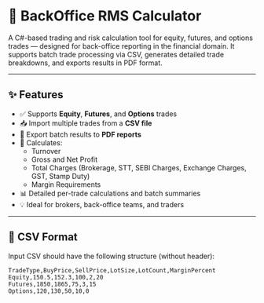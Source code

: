 

# 🧮 BackOffice RMS Calculator

A C#-based trading and risk calculation tool for equity, futures, and options trades — designed for back-office reporting in the financial domain. It supports batch trade processing via CSV, generates detailed trade breakdowns, and exports results in PDF format.

---

## ✨ Features

- ✅ Supports **Equity**, **Futures**, and **Options** trades
- 📥 Import multiple trades from a **CSV file**
- 🧾 Export batch results to **PDF reports**
- 🔢 Calculates:
  - Turnover
  - Gross and Net Profit
  - Total Charges (Brokerage, STT, SEBI Charges, Exchange Charges, GST, Stamp Duty)
  - Margin Requirements
- 📊 Detailed per-trade calculations and batch summaries
- 💡 Ideal for brokers, back-office teams, and traders

---

## 📁 CSV Format

Input CSV should have the following structure (without header):

```csv
TradeType,BuyPrice,SellPrice,LotSize,LotCount,MarginPercent
Equity,150.5,152.3,100,2,20
Futures,1850,1865,75,3,15
Options,120,130,50,10,0

```
